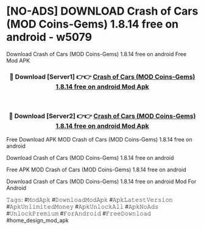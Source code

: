 # [NO-ADS] DOWNLOAD Crash of Cars (MOD Coins-Gems) 1.8.14 free on android - w5079
Download Crash of Cars (MOD Coins-Gems) 1.8.14 free on android Free Mod APK

<div align="center">
<h3>🔴 Download [Server1] 👉👉 <a href="https://apk-comot.site?title=Crash_of_Cars_(MOD_Coins-Gems)_1.8.14_free_on_android">Crash of Cars (MOD Coins-Gems) 1.8.14 free on android Mod Apk</a></h3><br>

<h3>🔴 Download [Server2] 👉👉 <a href="https://apk-comot.site?title=Crash_of_Cars_(MOD_Coins-Gems)_1.8.14_free_on_android">Crash of Cars (MOD Coins-Gems) 1.8.14 free on android Mod Apk</a></h3>
</div>


Free Download APK MOD Crash of Cars (MOD Coins-Gems) 1.8.14 free on android

Download Crash of Cars (MOD Coins-Gems) 1.8.14 free on android 

Free APK MOD Crash of Cars (MOD Coins-Gems) 1.8.14 free on android 

Download Crash of Cars (MOD Coins-Gems) 1.8.14 free on android Mod For Android

𝚃𝚊𝚐𝚜: #𝙼𝚘𝚍𝙰𝚙𝚔 #𝙳𝚘𝚠𝚗𝚕𝚘𝚊𝚍𝙼𝚘𝚍𝙰𝚙𝚔 #𝙰𝚙𝚔𝙻𝚊𝚝𝚎𝚜𝚝𝚅𝚎𝚛𝚜𝚒𝚘𝚗 #𝙰𝚙𝚔𝚄𝚗𝚕𝚒𝚖𝚒𝚝𝚎𝚍𝙼𝚘𝚗𝚎𝚢 #𝙰𝚙𝚔𝚄𝚗𝚕𝚘𝚌𝚔𝙰𝚕𝚕 #𝙰𝚙𝚔𝙽𝚘𝙰𝚍𝚜 #𝚄𝚗𝚕𝚘𝚌𝚔𝙿𝚛𝚎𝚖𝚒𝚞𝚖 #𝙵𝚘𝚛𝙰𝚗𝚍𝚛𝚘𝚒𝚍 #𝙵𝚛𝚎𝚎𝙳𝚘𝚠𝚗𝚕𝚘𝚊𝚍 #home_design_mod_apk